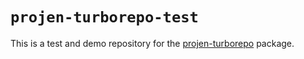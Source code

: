 # `projen-turborepo-test`

This is a test and demo repository for the [projen-turborepo](https://github.com/moltar/projen-turborepo)
package.
